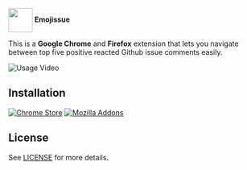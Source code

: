 <img width="48" align="center" src="https://user-images.githubusercontent.com/1801024/36065244-1dca045e-0ea9-11e8-9fe0-6547a27ee78e.png" /> **Emojissue**


This is a **Google Chrome** and **Firefox** extension that lets you navigate between top five positive reacted Github issue comments easily.

![Usage Video](https://user-images.githubusercontent.com/1801024/36064499-d1079cdc-0e9c-11e8-8c09-2a87cece5a2a.gif)

## Installation

[![Chrome Store](https://developer.chrome.com/webstore/images/ChromeWebStore_BadgeWBorder_v2_206x58.png)](https://chrome.google.com/webstore/detail/emojissue/hlmdfmfhdcegcldcgohndokilbnmkgfm) [![Mozilla Addons](https://addons.cdn.mozilla.net/static/img/addons-buttons/AMO-button_1.png)](https://addons.mozilla.org/addon/emojissue)

## License

See [LICENSE](https://github.com/alpcanaydin/emojissue/blob/master/LICENSE) for more details.
